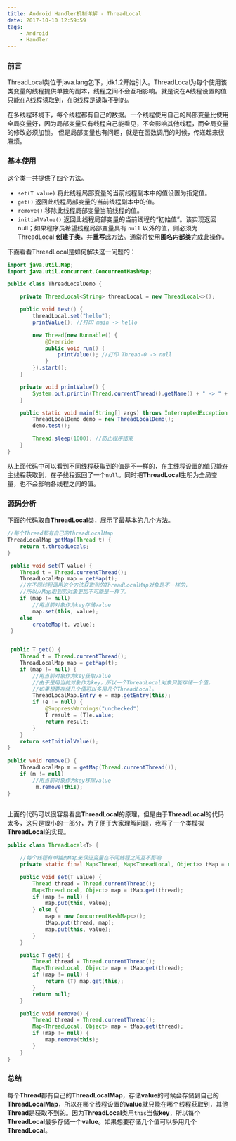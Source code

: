 ```yaml
---
title: Android Handler机制详解 - ThreadLocal
date: 2017-10-10 12:59:59
tags: 
    - Android
    - Handler
---
```


### 前言
ThreadLocal类位于java.lang包下，jdk1.2开始引入。ThreadLocal为每个使用该类变量的线程提供单独的副本，线程之间不会互相影响。就是说在A线程设置的值只能在A线程读取到，在B线程是读取不到的。

在多线程环境下，每个线程都有自己的数据。一个线程使用自己的局部变量比使用全局变量好，因为局部变量只有线程自己能看见，不会影响其他线程，而全局变量的修改必须加锁。
但是局部变量也有问题，就是在函数调用的时候，传递起来很麻烦。


### 基本使用

这个类一共提供了四个方法。

* `set(T value)` 将此线程局部变量的当前线程副本中的值设置为指定值。
* `get()`  返回此线程局部变量的当前线程副本中的值。
* `remove()`  移除此线程局部变量当前线程的值。
* `initialValue()` 返回此线程局部变量的当前线程的“初始值”。该实现返回 null；如果程序员希望线程局部变量具有 `null` 以外的值，则必须为 ThreadLocal **创建子类**，并**重写**此方法。通常将使用**匿名内部类**完成此操作。

下面看看ThreadLocal是如何解决这一问题的：


```java
import java.util.Map;
import java.util.concurrent.ConcurrentHashMap;

public class ThreadLocalDemo {

    private ThreadLocal<String> threadLocal = new ThreadLocal<>();

    public void test() {
        threadLocal.set("hello");
        printValue(); //打印 main -> hello

        new Thread(new Runnable() {
            @Override
            public void run() {
                printValue(); //打印 Thread-0 -> null
            }
        }).start();
    }

    private void printValue() {
        System.out.println(Thread.currentThread().getName() + " -> " + threadLocal.get());
    }

    public static void main(String[] args) throws InterruptedException {
        ThreadLocalDemo demo = new ThreadLocalDemo();
        demo.test();

        Thread.sleep(1000); //防止程序结束
    }
}
```
从上面代码中可以看到不同线程获取到的值是不一样的，在主线程设置的值只能在主线程获取到，在子线程返回了一个`null`。同时把**ThreadLocal**生明为全局变量，也不会影响各线程之间的值。

### 源码分析

下面的代码取自**ThreadLocal**类，展示了最基本的几个方法。

```java
//每个Thread都有自己的ThreadLocalMap
ThreadLocalMap getMap(Thread t) {
    return t.threadLocals;
}

 public void set(T value) {
    Thread t = Thread.currentThread();
    ThreadLocalMap map = getMap(t);
    //在不同线程调用这个方法获取到的ThreadLocalMap对象是不一样的，
    //所以从Map取到的对象更加不可能是一样了。
    if (map != null)
        //用当前对象作为key存储value
        map.set(this, value); 
    else
        createMap(t, value);
 }


 public T get() {
    Thread t = Thread.currentThread();
    ThreadLocalMap map = getMap(t);
    if (map != null) {
        //用当前对象作为key获取value
        //由于是用当前对象作为key，所以一个ThreadLocal对象只能存储一个值。
        //如果想要存储几个值可以多用几个ThreadLocal。
        ThreadLocalMap.Entry e = map.getEntry(this);
        if (e != null) {
            @SuppressWarnings("unchecked")
            T result = (T)e.value;
            return result;
        }
    }
    return setInitialValue();
}
    
public void remove() {
    ThreadLocalMap m = getMap(Thread.currentThread());
    if (m != null)
        //用当前对象作为key移除value
         m.remove(this);
}
    
```

上面的代码可以很容易看出**ThreadLocal**的原理，但是由于**ThreadLocal**的代码太多，这只是很小的一部分，为了便于大家理解问题，我写了一个类模拟**ThreadLocal**的实现。

```java
public class ThreadLocal<T> {

    //每个线程有单独的Map来保证变量在不同线程之间互不影响
    private static final Map<Thread, Map<ThreadLocal, Object>> tMap = new ConcurrentHashMap<>();

    public void set(T value) {
        Thread thread = Thread.currentThread();
        Map<ThreadLocal, Object> map = tMap.get(thread);
        if (map != null) {
            map.put(this, value);
        } else {
            map = new ConcurrentHashMap<>();
            tMap.put(thread, map);
            map.put(this, value);
        }
    }

    public T get() {
        Thread thread = Thread.currentThread();
        Map<ThreadLocal, Object> map = tMap.get(thread);
        if (map != null) {
            return (T) map.get(this);
        }
        return null;
    }

    public void remove() {
        Thread thread = Thread.currentThread();
        Map<ThreadLocal, Object> map = tMap.get(thread);
        if (map != null) {
            map.remove(this);
        }
    }
}
```

### 总结

每个**Thread**都有自己的**ThreadLocalMap**，存储**value**的时候会存储到自己的**ThreadLocalMap**，所以在哪个线程设置的**value**就只能在哪个线程获取到，其他**Thread**是获取不到的。因为**ThreadLocal**类用`this`当做**key**，所以每个**ThreadLocal**最多存储一个**value**。如果想要存储几个值可以多用几个**ThreadLocal**。

